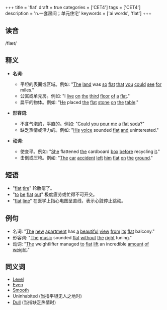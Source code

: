 +++
title = 'flat'
draft = true
categories = ['CET4']
tags = ['CET4']
description = 'n.一套房间；单元住宅'
keywords = ['ai words', 'flat']
+++

## 读音
/flæt/

## 释义
- **名词**:
  - 平坦的表面或区域。例如: "[The](/post/the/) [land](/post/land/) was [so](/post/so/) [flat](/post/flat/) [that](/post/that/) [you](/post/you/) [could](/post/could/) [see](/post/see/) [for](/post/for/) miles."
  - 公寓或单元房。例如: "I [live](/post/live/) [on](/post/on/) [the](/post/the/) [third](/post/third/) [floor](/post/floor/) [of](/post/of/) [a](/post/a/) [flat](/post/flat/)."
  - 扁平的物体。例如: "[He](/post/he/) placed [the](/post/the/) [flat](/post/flat/) [stone](/post/stone/) [on](/post/on/) [the](/post/the/) [table](/post/table/)."

- **形容词**:
  - 不含气泡的，平直的。例如: "[Could](/post/could/) [you](/post/you/) [pour](/post/pour/) [me](/post/me/) [a](/post/a/) [flat](/post/flat/) [soda](/post/soda/)?"
  - 缺乏热情或活力的。例如: "[His](/post/his/) [voice](/post/voice/) sounded [flat](/post/flat/) [and](/post/and/) uninterested."

- **动词**:
  - 使变平。例如: "[She](/post/she/) flattened [the](/post/the/) cardboard [box](/post/box/) [before](/post/before/) recycling [it](/post/it/)."
  - 击倒或压垮。例如: "[The](/post/the/) [car](/post/car/) [accident](/post/accident/) [left](/post/left/) [him](/post/him/) [flat](/post/flat/) [on](/post/on/) [the](/post/the/) [ground](/post/ground/)."

## 短语
- "[flat](/post/flat/) [tire](/post/tire/)" 轮胎瘪了。
- "[to](/post/to/) [be](/post/be/) [flat](/post/flat/) [out](/post/out/)" 极度疲劳或忙得不可开交。
- "[flat](/post/flat/) [line](/post/line/)" 在医学上指心电图呈直线，表示心脏停止跳动。

## 例句
- 名词: "[The](/post/the/) [new](/post/new/) [apartment](/post/apartment/) has [a](/post/a/) [beautiful](/post/beautiful/) [view](/post/view/) [from](/post/from/) [its](/post/its/) [flat](/post/flat/) balcony."
- 形容词: "[The](/post/the/) [music](/post/music/) sounded [flat](/post/flat/) [without](/post/without/) [the](/post/the/) [right](/post/right/) tuning."
- 动词: "[The](/post/the/) weightlifter managed [to](/post/to/) [flat](/post/flat/) [lift](/post/lift/) an incredible [amount](/post/amount/) [of](/post/of/) [weight](/post/weight/)."

## 同义词
- [Level](/post/level/)
- [Even](/post/even/)
- [Smooth](/post/smooth/)
- Uninhabited (当指平坦无人之地时)
- [Dull](/post/dull/) (当指缺乏热情时)
